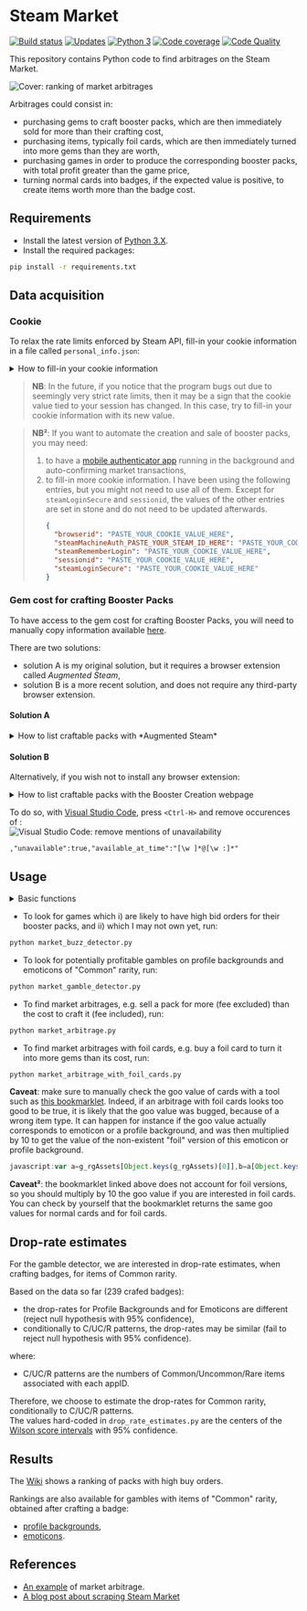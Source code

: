 # Steam Market


[![Build status][build-image]][build]
[![Updates][dependency-image]][pyup]
[![Python 3][python3-image]][pyup]
[![Code coverage][codecov-image]][codecov]
[![Code Quality][codacy-image]][codacy]

This repository contains Python code to find arbitrages on the Steam Market.

![Cover: ranking of market arbitrages](https://github.com/woctezuma/steam-market/wiki/img/rBxZxHX.png)

Arbitrages could consist in:
-   purchasing gems to craft booster packs, which are then immediately sold for more than their crafting cost,
-   purchasing items, typically foil cards, which are then immediately turned into more gems than they are worth,
-   purchasing games in order to produce the corresponding booster packs, with total profit greater than the game price,
-   turning normal cards into badges, if the expected value is positive, to create items worth more than the badge cost.

## Requirements

-   Install the latest version of [Python 3.X](https://www.python.org/downloads/).
-   Install the required packages:

```bash
pip install -r requirements.txt
```

## Data acquisition

### Cookie

To relax the rate limits enforced by Steam API, fill-in your cookie information in a file called `personal_info.json`:

<details><summary>How to fill-in your cookie information</summary>
<p>

1. To do so, make sure you are connected to your Steam account on a Steam Community page, e.g. [Steam Market](https://steamcommunity.com/market/).<br/> 
  ![steam community](https://github.com/woctezuma/steam-market/wiki/img/K0P9Uxu.png)

2. Press `<Shift-F9>` in your web browser to access the storage section of the developer tools.<br/>
  ![storage section](https://github.com/woctezuma/steam-market/wiki/img/xGfyU7r.png)
    
3. Use the filtering option (in the top right of the storage section) to find the cookie value for `steamLoginSecure`.<br/>
  ![filter for steamLoginSecure](https://github.com/woctezuma/steam-market/wiki/img/YhlPlUy.png)    
    
4. Copy-paste this cookie value into a new file called `personal_info.json`, which will be read by [`personal_info.py`](personal_info.py).<br/>
    ```json
    {
      "steamLoginSecure": "PASTE_YOUR_COOKIE_VALUE_HERE"
    }  
    ```

</p>
</details>

> **NB**: In the future, if you notice that the program bugs out due to seemingly very strict rate limits, then it may
be a sign that the cookie value tied to your session has changed.
In this case, try to fill-in your cookie information with its new value.

> **NB²**: If you want to automate the creation and sale of booster packs, you may need:
> 1. to have a [mobile authenticator app](https://github.com/Jessecar96/SteamDesktopAuthenticator) running in the background and auto-confirming market transactions,
> 2. to fill-in more cookie information.
I have been using the following entries, but you might not need to use all of them. Except for `steamLoginSecure` and `sessionid`, the values of the other entries are set in stone and do not need to be updated afterwards.
>    ```json
>    {
>      "browserid": "PASTE_YOUR_COOKIE_VALUE_HERE",
>      "steamMachineAuth_PASTE_YOUR_STEAM_ID_HERE": "PASTE_YOUR_COOKIE_VALUE_HERE",
>      "steamRememberLogin": "PASTE_YOUR_COOKIE_VALUE_HERE",
>      "sessionid": "PASTE_YOUR_COOKIE_VALUE_HERE",
>      "steamLoginSecure": "PASTE_YOUR_COOKIE_VALUE_HERE"
>    }
>    ```

### Gem cost for crafting Booster Packs

To have access to the gem cost for crafting Booster Packs, you will need to manually copy information available [here](https://steamcommunity.com/tradingcards/boostercreator/).

There are two solutions:
-   solution A is my original solution, but it requires a browser extension called *Augmented Steam*,
-   solution B is a more recent solution, and does not require any third-party browser extension.

#### Solution A
 
<details><summary>How to list craftable packs with *Augmented Steam*</summary>
<p>

1. Install the browser extension called [*Augmented Steam*](https://es.isthereanydeal.com/), so that the number of gems required to craft a Booster Pack appears in the drop-down menu:<br/>
![browser extension](https://github.com/woctezuma/steam-market/wiki/img/0eovMPR.png)    

2. Then, right-click the drop-down menu and "inspect" the corresponding HTML code in your browser:<br/>
![drop-down menu](https://github.com/woctezuma/steam-market/wiki/img/jU6iI8n.png)

3. Copy the following line and paste it to `data/booster_game_creator.txt`:<br/>
![inspection](https://github.com/woctezuma/steam-market/wiki/img/y1QSzS7.png)

4. Add line-breaks, so that the file is formatted in the following way:<br/>
![formatting](https://github.com/woctezuma/steam-market/wiki/img/YAtWJ5O.png)

   For instance, with [Visual Studio Code](https://code.visualstudio.com/), press `<Ctrl-H>` and run:<br/>
![Visual Studio Code: replace](https://github.com/woctezuma/steam-market/wiki/img/aPKEI7W.png)

5. Strip the following unnecessary lines:

   - three lines (including an empty line) at the beginning:
   ```html
   <select id="booster_game_selector">
                           <option value="">Select a game...</option>
    
   ```

   - one line at the end:
   ```html
   </select>
   ```

</p>
</details>

#### Solution B

Alternatively, if you wish not to install any browser extension:

<details><summary>How to list craftable packs with the Booster Creation webpage</summary>
<p>

1. Press `<Ctrl-U>` to display the HTML code of [the Booser Creation webpage](https://steamcommunity.com/tradingcards/boostercreator/). 

2. At the end of the HTML code, find and copy the line below `CBoosterCreatorPage.Init`:<br/>
![javascript list of games](https://github.com/woctezuma/steam-market/wiki/img/JBxJue8.png)
    
3. Paste the line to `data/booster_game_creator_from_javascript.txt`.

4. Strip mentions of packs unavailable because they were crafted less than 24 hours ago. For instance:
   ```json
   {"appid":996580,"name":"Spyro\u2122 Reignited Trilogy","series":1,"price":"400",
   "unavailable":true,"available_at_time":"4 Sep @ 7:06pm"}
    ```
    should be replaced with:
   ```json
   {"appid":996580,"name":"Spyro\u2122 Reignited Trilogy","series":1,"price":"400"}
    ```    
</p>
</details>

   To do so, with [Visual Studio Code](https://code.visualstudio.com/), press `<Ctrl-H>` and remove occurences of :<br/>
![Visual Studio Code: remove mentions of unavailability](https://github.com/woctezuma/steam-market/wiki/img/sw2fFnT.png)
   ```regexp
   ,"unavailable":true,"available_at_time":"[\w ]*@[\w :]*"
   ```

## Usage

<details><summary>Basic functions</summary>
<p>

-   To parse all the options to craft 'Booster Packs', for the games you own, run:

```bash
python parsing_utils.py
```

-   To retrieve all the listings of 'Booster Packs' on the Steam Market, along with the sell price and volume, run:

```bash
python market_search.py
```

-   To retrieve the price which sellers ask for a ['Sack of Gems'](https://steamcommunity.com/market/listings/753/753-Sack%20of%20Gems), run:

```bash
python sack_of_gems.py
```

-   To retrieve i) the "item name id" of a listing, and ii) whether a *crafted* item would really be marketable, run:

```bash
python market_listing.py
```

-   To match listing hashes with badge creation details, run:

```bash
python market_utils.py
```


-   To retrieve the ask and bid for 'Booster Packs', run:

```bash
python market_order.py
```

-   To look for **free** games which i) feature trading cards (and thus crafting of booster packs), and ii) which I do not own, run:

```bash
python free_games_with_trading_cards.py
```

-   To create packs for a **manual** selection of games, e.g. if you want to create these specific packs every day, run:

```bash
python batch_create_packs.py
```

-   To list appIDs of interest for which we can under-cut the lowest sell order and still hope to make a profit:

```bash
python list_possible_lures.py
```

</p>
</details>

-   To look for games which i) are likely to have high bid orders for their booster packs, and ii) which I may not own yet, run:

```bash
python market_buzz_detector.py
```

-   To look for potentially profitable gambles on profile backgrounds and emoticons of "Common" rarity, run:

```bash
python market_gamble_detector.py
```

-   To find market arbitrages, e.g. sell a pack for more (fee excluded) than the cost to craft it (fee included), run:

```bash
python market_arbitrage.py
```

-   To find market arbitrages with foil cards, e.g. buy a foil card to turn it into more gems than its cost, run:

```bash
python market_arbitrage_with_foil_cards.py
```

**Caveat**: make sure to manually check the goo value of cards with a tool such as [this bookmarklet](https://gaming.stackexchange.com/a/351941).
Indeed, if an arbitrage with foil cards looks too good to be true, it is likely that the goo value was bugged,
because of a wrong item type.
It can happen for instance if the goo value actually corresponds to emoticon or a profile background, and was then
multiplied by 10 to get the value of the non-existent "foil" version of this emoticon or profile background.

```javascript
javascript:var a=g_rgAssets[Object.keys(g_rgAssets)[0]],b=a[Object.keys(a)[0]],c=b[Object.keys(b)[0]],gem_action=c.owner_actions&&c.owner_actions.filter(function(d){return/javascript:GetGooValue/.test(d.link)})[0];if(gem_action){var matches=gem_action.link.match(/javascript:GetGooValue\( '%contextid%', '%assetid%', (\d+), (\d+), \d+ \)/);fetch("https://steamcommunity.com/auction/ajaxgetgoovalueforitemtype/?appid="+matches[1]+"&item_type="+matches[2]+"&border_color=0").then(function(d){return d.json()}).then(function(d){alert("This is worth "+d.goo_value+" gems")})["catch"](function(d){return console.error(d)})}else alert("This is worth 0 gems");
```

**Caveat²**: the bookmarklet linked above does not account for foil versions, so you should multiply by 10 the goo value
if you are interested in foil cards. You can check by yourself that the bookmarklet returns the same goo values for 
normal cards and for foil cards.

## Drop-rate estimates

For the gamble detector, we are interested in drop-rate estimates, when crafting badges, for items of Common rarity.

Based on the data so far (239 crafed badges):
-   the drop-rates for Profile Backgrounds and for Emoticons are different (reject null hypothesis with 95% confidence),
-   conditionally to C/UC/R patterns, the drop-rates may be similar (fail to reject null hypothesis with 95% confidence).

where:
-   C/UC/R patterns are the numbers of Common/Uncommon/Rare items associated with each appID.

Therefore, we choose to estimate the drop-rates for Common rarity, conditionally to C/UC/R patterns.  
The values hard-coded in `drop_rate_estimates.py` are the centers of the [Wilson score intervals](https://en.wikipedia.org/wiki/Binomial_proportion_confidence_interval) with 95% confidence.

## Results

The [Wiki](https://github.com/woctezuma/steam-market/wiki) shows a ranking of packs with high buy orders.

Rankings are also available for gambles with items of "Common" rarity, obtained after crafting a badge:
-   [profile backgrounds](https://github.com/woctezuma/steam-market/wiki/Profile_backgrounds),
-   [emoticons](https://github.com/woctezuma/steam-market/wiki/Emoticons).

## References

-   [An example](https://www.resetera.com/threads/pc-gaming-era-april-2019-goodbye-uzzy-is-your-new-king.108742/page-123#post-20167882) of market arbitrage.
-   [A blog post about scraping Steam Market](https://www.blakeporterneuro.com/learning-python-project-3-scrapping-data-from-steams-community-market/)

<!-- Definitions -->

[build]: <https://travis-ci.org/woctezuma/steam-market>
[build-image]: <https://travis-ci.org/woctezuma/steam-market.svg?branch=master>

[pyup]: <https://pyup.io/repos/github/woctezuma/steam-market/>
[dependency-image]: <https://pyup.io/repos/github/woctezuma/steam-market/shield.svg>
[python3-image]: <https://pyup.io/repos/github/woctezuma/steam-market/python-3-shield.svg>

[codecov]: <https://codecov.io/gh/woctezuma/steam-market>
[codecov-image]: <https://codecov.io/gh/woctezuma/steam-market/branch/master/graph/badge.svg>

[codacy]: <https://www.codacy.com/app/woctezuma/steam-market>
[codacy-image]: <https://api.codacy.com/project/badge/Grade/c1b2f9f7a02a47a4baa22f6439be9c8a>

